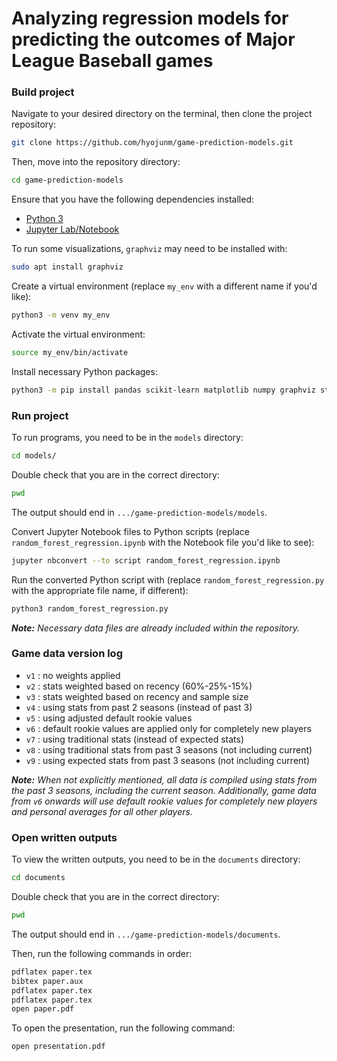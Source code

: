 # Analyzing regression models for predicting the outcomes of Major League Baseball games

### Build project

Navigate to your desired directory on the terminal, then clone the project repository:

```bash
git clone https://github.com/hyojunm/game-prediction-models.git
```

Then, move into the repository directory:

```bash
cd game-prediction-models
```

Ensure that you have the following dependencies installed:

* [Python 3](https://www.python.org/)
* [Jupyter Lab/Notebook](https://jupyter.org/)

To run some visualizations, `graphviz` may need to be installed with:

```bash
sudo apt install graphviz
```

Create a virtual environment (replace `my_env` with a different name if you'd like):

```bash
python3 -m venv my_env
```

Activate the virtual environment:

```bash
source my_env/bin/activate
```

Install necessary Python packages:

```bash
python3 -m pip install pandas scikit-learn matplotlib numpy graphviz statsmodels pybaseball ipykernel
```

### Run project

To run programs, you need to be in the `models` directory:

```bash
cd models/
```

Double check that you are in the correct directory:

```bash
pwd
```

The output should end in `.../game-prediction-models/models`.

Convert Jupyter Notebook files to Python scripts (replace `random_forest_regression.ipynb` with the Notebook file you'd like to see):

```bash
jupyter nbconvert --to script random_forest_regression.ipynb
```

Run the converted Python script with (replace `random_forest_regression.py` with the appropriate file name, if different):

```bash
python3 random_forest_regression.py
```

***Note:** Necessary data files are already included within the repository.*

### Game data version log

* `v1` : no weights applied
* `v2` : stats weighted based on recency (60%-25%-15%)
* `v3` : stats weighted based on recency and sample size
* `v4` : using stats from past 2 seasons (instead of past 3)
* `v5` : using adjusted default rookie values
* `v6` : default rookie values are applied only for completely new players
* `v7` : using traditional stats (instead of expected stats)
* `v8` : using traditional stats from past 3 seasons (not including current)
* `v9` : using expected stats from past 3 seasons (not including current)

***Note:** When not explicitly mentioned, all data is compiled using stats from the past 3 seasons, including the current season. Additionally, game data from `v6` onwards will use default rookie values for completely new players and personal averages for all other players.*

### Open written outputs

To view the written outputs, you need to be in the `documents` directory:

```bash
cd documents
```

Double check that you are in the correct directory:

```bash
pwd
```

The output should end in `.../game-prediction-models/documents`.

Then, run the following commands in order:

```bash
pdflatex paper.tex
bibtex paper.aux
pdflatex paper.tex
pdflatex paper.tex
open paper.pdf
```

To open the presentation, run the following command:

```bash
open presentation.pdf
```